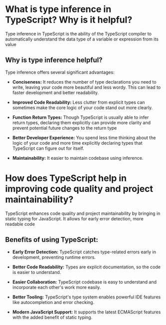 
# What is type inference in TypeScript? Why is it helpful?

Type inference in TypeScript is the ability of the TypeScript compiler to automatically understand the data type of a variable or expression from its value 

## Why is type inference helpful?
Type inference offers several significant advantages:

- **Conciseness:** It reduces the number of type declarations you need to write, leaving your code more beautiful and less wordy. This can lead to faster development and better readability.

- **Improved Code Readability:** Less clutter from explicit types can sometimes make the core logic of your code stand out more clearly.

- **Function Return Types:** Though TypeScript is usually able to infer return types, declaring them explicitly can provide more clarity and prevent potential future changes to the return type

- **Better Developer Experience:** You spend less time thinking about the logic of your code and more time explicitly declaring types that TypeScript can figure out for itself.

- **Maintainability:** It easier to maintain codebase using inference.  








# How does TypeScript help in improving code quality and project maintainability?

TypeScript enhances code quality and project maintainability by bringing in static typing for JavaScript. It allows for early error detection, more readable code

## Benefits of using TypeScript: 
- **Early Error Detection:** TypeScript catches type-related errors early in development, preventing runtime errors.

- **Better Code Readability:** Types are explicit documentation, so the code is easier to understand.

- **Easier Collaboration:** TypeScript codebase is easy to  understand and incorporate each other's work more easily.

- **Better Tooling:**  TypeScript's type system enables powerful IDE features like autocompletion and error checking.

- **Modern JavaScript Support:** It supports the latest ECMAScript features with the added benefit of static typing.